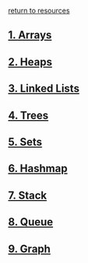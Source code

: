 ---
---
[return to resources](resources)

## [1. Arrays](arrays)

## [2. Heaps](heaps)

## [3. Linked Lists](linked-list)

## [4. Trees](trees)

## [5. Sets](sets)

## [6. Hashmap](hashmaps)

## [7. Stack](stacks)

## [8. Queue](queues)

## [9. Graph](graphs)